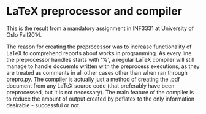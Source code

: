 # LaTeX preprocessor and compiler
This is the result from a mandatory assignment in INF3331 at University of Oslo Fall2014.

The reason for creating the preprocessor was to increase functionality of LaTeX to comprehend reports about works in programming. As every line the preprocessor handles starts with '%', a regular LaTeX compiler will still manage to handle docuemts written with the preprocess executions, as they are treated as comments in all other cases other than when ran through prepro.py.
The compiler is actually just a method of creating the .pdf document from any LaTeX source code (that preferably have been preprocessed, but it is not necessary). The main feature of the compiler is to reduce the amount of output created by pdflatex to the only information desirable - successful or not.